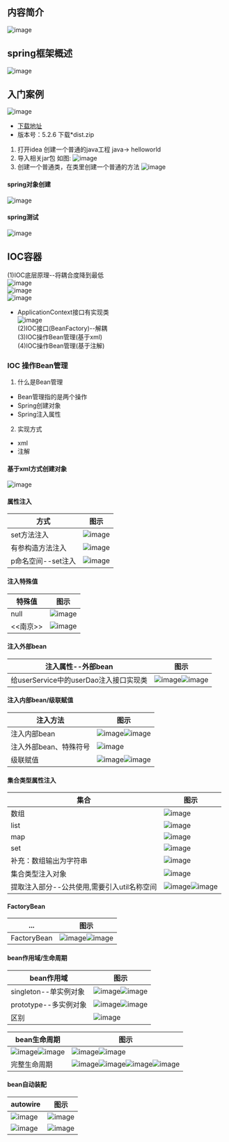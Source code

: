 ## 内容简介
![image](https://user-images.githubusercontent.com/87599765/148055211-b84b5fb8-7dac-4683-bc0b-7e0015b63866.png)

## spring框架概述
![image](https://user-images.githubusercontent.com/87599765/148056091-00b823dd-2a61-4244-8b7a-3178af54cb27.png)

## 入门案例
![image](https://user-images.githubusercontent.com/87599765/148057236-f99f57b4-cc94-4ac6-a514-7267c32ad6ab.png)
- [下载地址](https://repo.spring.io/ui/native/release/org/springframework/spring/)
- 版本号：5.2.6 下载*dist.zip
1. 打开idea 创建一个普通的java工程 java-> helloworld
2. 导入相关jar包 如图:
![image](https://user-images.githubusercontent.com/87599765/148059636-fec013ec-dd0d-489e-97d4-cb1f9a42c094.png)
3. 创建一个普通类，在类里创建一个普通的方法
![image](https://user-images.githubusercontent.com/87599765/148061344-bd36247a-7ca3-487d-84c6-007055fca232.png)
#### spring对象创建
![image](https://user-images.githubusercontent.com/87599765/148061694-33146b6c-515c-4e8d-b4b8-157a376c0518.png)
#### spring测试
![image](https://user-images.githubusercontent.com/87599765/148065055-789c4abd-7ab3-4a91-86a7-86a787de8c78.png)

## IOC容器
(1)IOC底层原理--将耦合度降到最低  
![image](https://user-images.githubusercontent.com/87599765/148066534-0deadf45-d854-4836-a994-894bc6d619d3.png)  
![image](https://user-images.githubusercontent.com/87599765/148067225-be056d47-bb8b-4cb8-bf0d-50a61e5784ac.png)  
![image](https://user-images.githubusercontent.com/87599765/148068650-77cd9fa1-e930-4e20-977a-7e4326f3542b.png)  
- ApplicationContext接口有实现类  
![image](https://user-images.githubusercontent.com/87599765/148069142-28a8723d-19b4-40b6-850f-cc2a60f0d824.png)  
(2)IOC接口(BeanFactory)--解耦  
(3)IOC操作Bean管理(基于xml)  
(4)IOC操作Bean管理(基于注解)  
### IOC 操作Bean管理
1. 什么是Bean管理
- Bean管理指的是两个操作
- Spring创建对象
- Spring注入属性
2. 实现方式
- xml
- 注解
#### 基于xml方式创建对象
![image](https://user-images.githubusercontent.com/87599765/148070079-e4e8a43d-997f-4af0-a56c-f603978b54bd.png)
#### 属性注入
|方式|图示|
|---|---|
|set方法注入|![image](https://user-images.githubusercontent.com/87599765/148168986-50fe7c53-fdf5-4575-ae61-3530289372db.png)|
|有参构造方法注入|![image](https://user-images.githubusercontent.com/87599765/148169068-4cfc2b1a-ad0b-4695-8813-f4647df6866f.png)|
|p命名空间--set注入|![image](https://user-images.githubusercontent.com/87599765/148169191-dd758af5-6ce8-4cd0-8714-4b74245658f7.png)|

#### 注入特殊值
|特殊值|图示|
|---|---|
|null|![image](https://user-images.githubusercontent.com/87599765/148170042-3aae35e1-a4dd-4d74-a409-ca6e5ae12111.png)|
|<<南京>>|![image](https://user-images.githubusercontent.com/87599765/148170256-1ba3f7ed-e032-4a85-a82d-5662dda4aea0.png)|

#### 注入外部bean
|注入属性--外部bean|图示|
|---|---|
|给userService中的userDao注入接口实现类|![image](https://user-images.githubusercontent.com/87599765/148173397-9d422bf8-12b8-4314-8f4c-8bb50cfdf414.png)![image](https://user-images.githubusercontent.com/87599765/148173524-1ea9bf2f-d9a0-4818-a01d-738a3a22b990.png)|

#### 注入内部bean/级联赋值
|注入方法|图示|
|---|---|
|注入内部bean|![image](https://user-images.githubusercontent.com/87599765/148176158-30cd5b22-1acd-4094-8f1f-07e67d156ef8.png)![image](https://user-images.githubusercontent.com/87599765/148176271-a8919c00-8b7a-4ac6-a6e5-e2a44d920754.png)|
|注入外部bean、特殊符号|![image](https://user-images.githubusercontent.com/87599765/148177811-db2e8ed2-fb41-4279-95fd-312f1cde1ccc.png)|
|级联赋值|![image](https://user-images.githubusercontent.com/87599765/148178903-1735ac38-fff1-4de0-b78c-d49d53039a3b.png)![image](https://user-images.githubusercontent.com/87599765/148179098-cfbd3da2-64cd-432d-8489-96d87b920a18.png)|

#### 集合类型属性注入
|集合|图示|
|---|---|
|数组|![image](https://user-images.githubusercontent.com/87599765/148197699-7799932a-6534-42e7-b7ca-88eceb08d41a.png)|
|list|![image](https://user-images.githubusercontent.com/87599765/148197776-dc47a6bf-4f0e-4567-b16c-96a1b7ee3479.png)|
|map|![image](https://user-images.githubusercontent.com/87599765/148197890-3066e400-b5d4-43d7-9047-bf8108c9fc53.png)|
|set|![image](https://user-images.githubusercontent.com/87599765/148197953-7be8d3e6-d154-43ed-a62a-0b4ec0792ace.png)|
|补充：数组输出为字符串|![image](https://user-images.githubusercontent.com/87599765/148198077-10cca770-5494-467a-a77f-28d5e786a28f.png)|
|集合类型注入对象|![image](https://user-images.githubusercontent.com/87599765/148203103-f373e1a2-265f-4946-9d57-c97f7e55710e.png)|
|提取注入部分--公共使用,需要引入util名称空间|![image](https://user-images.githubusercontent.com/87599765/148203316-d0f0d02d-9b2b-4401-99fd-983792a50de8.png)![image](https://user-images.githubusercontent.com/87599765/148203410-04354c93-1c83-4c94-bc5d-86b585a74a1c.png)|

#### FactoryBean
|...|图示|
|---|---|
|FactoryBean|![image](https://user-images.githubusercontent.com/87599765/148219554-db7cac40-5087-495b-b165-4538dfb08d8c.png)![image](https://user-images.githubusercontent.com/87599765/148219705-7ab81d86-859e-4830-bb83-f5d00d5238a5.png)|

#### bean作用域/生命周期
|bean作用域|图示|
|---|---|
|singleton--单实例对象|![image](https://user-images.githubusercontent.com/87599765/148221128-b5980aac-973b-427c-9980-930b7c92dad3.png)![image](https://user-images.githubusercontent.com/87599765/148221061-9e8f9d1d-dd9b-4bc3-8969-d6c03fe32f94.png)|
|prototype--多实例对象|![image](https://user-images.githubusercontent.com/87599765/148221233-0c948309-40d5-422e-885e-a442b273c60f.png)![image](https://user-images.githubusercontent.com/87599765/148221291-496939ee-8947-4bdc-b63c-e45574f0e0ad.png)|
|区别|![image](https://user-images.githubusercontent.com/87599765/148221478-ae5b00dd-afd8-4ee0-be97-943e26766640.png)|

|bean生命周期|图示|
|---|---|
|![image](https://user-images.githubusercontent.com/87599765/148224581-bb83d254-7796-4f34-b5b9-15d834d5e457.png)![image](https://user-images.githubusercontent.com/87599765/148224655-e01acbac-a852-45fb-9ecd-77511504bc52.png)|![image](https://user-images.githubusercontent.com/87599765/148224804-3d95ca81-64ed-412a-8030-e7679cee201c.png)![image](https://user-images.githubusercontent.com/87599765/148224849-bee991b6-f545-4165-85d5-4e2f047462c3.png)|
|完整生命周期|![image](https://user-images.githubusercontent.com/87599765/148225771-e27fc5a1-2ad2-4813-9468-4d41a0bd49c3.png)![image](https://user-images.githubusercontent.com/87599765/148226918-b21aa5c3-ef64-47bf-8aed-43a15f6de2cb.png)![image](https://user-images.githubusercontent.com/87599765/148226990-1a57b355-8596-442b-9580-22202f09dc25.png)![image](https://user-images.githubusercontent.com/87599765/148227032-57f596d8-d88e-4576-83e4-29dab87122b1.png)|

#### bean自动装配
|autowire|图示|
|---|---|
|![image](https://user-images.githubusercontent.com/87599765/148319340-21cef18e-8576-479b-894c-18d8b5e4bdbd.png)|![image](https://user-images.githubusercontent.com/87599765/148319400-b711d6cc-1597-4f69-b58c-1a6f12af596d.png)|
|![image](https://user-images.githubusercontent.com/87599765/148319447-f7d9c324-0b07-4082-b085-894d6386c9fd.png)|![image](https://user-images.githubusercontent.com/87599765/148319494-6b0d00a8-b431-4ca6-b8de-02957f69ffd5.png)|
